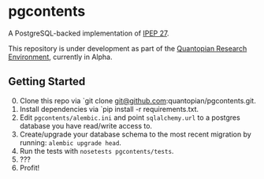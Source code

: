 pgcontents
==========

A PostgreSQL-backed implementation of [IPEP 27](https://github.com/ipython/ipython/wiki/IPEP-27:-Contents-Service).

This repository is under development as part of the [Quantopian Research Environment](https://www.quantopian.com/research), currently in Alpha.

Getting Started
---------------
0. Clone this repo via `git clone git@github.com:quantopian/pgcontents.git.
1. Install dependencies via `pip install -r requirements.txt.
2. Edit `pgcontents/alembic.ini` and point `sqlalchemy.url` to a postgres database you have read/write access to.
3. Create/upgrade your database schema to the most recent migration by running: `alembic upgrade head`.
4. Run the tests with `nosetests pgcontents/tests`.
5. ???
6. Profit!
